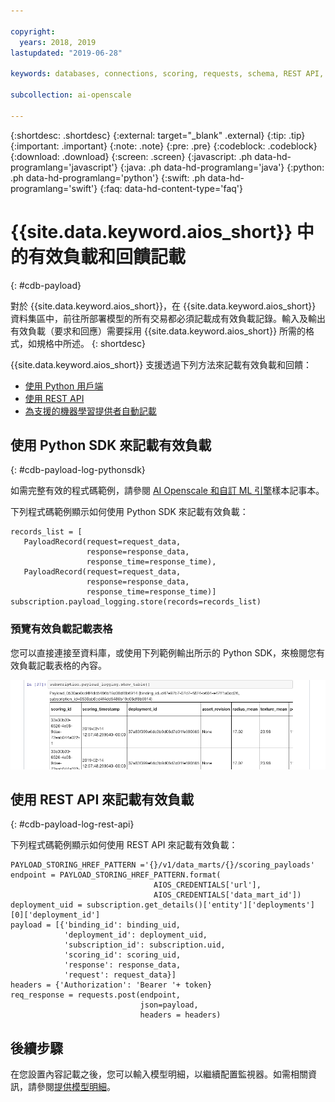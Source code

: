 ```yaml
---

copyright:
  years: 2018, 2019
lastupdated: "2019-06-28"

keywords: databases, connections, scoring, requests, schema, REST API, API

subcollection: ai-openscale

---
```


{:shortdesc: .shortdesc}
{:external: target="_blank" .external}
{:tip: .tip}
{:important: .important}
{:note: .note}
{:pre: .pre}
{:codeblock: .codeblock}
{:download: .download}
{:screen: .screen}
{:javascript: .ph data-hd-programlang='javascript'}
{:java: .ph data-hd-programlang='java'}
{:python: .ph data-hd-programlang='python'}
{:swift: .ph data-hd-programlang='swift'}
{:faq: data-hd-content-type='faq'}

# {{site.data.keyword.aios_short}} 中的有效負載和回饋記載
{: #cdb-payload}

對於 {{site.data.keyword.aios_short}}，在 {{site.data.keyword.aios_short}} 資料集區中，前往所部署模型的所有交易都必須記載成有效負載記錄。輸入及輸出有效負載（要求和回應）需要採用 {{site.data.keyword.aios_short}} 所需的格式，如規格中所述。
{: shortdesc}

{{site.data.keyword.aios_short}} 支援透過下列方法來記載有效負載和回饋：

- [使用 Python 用戶端](/docs/services/ai-openscale?topic=ai-openscale-cdb-payload#cdb-payload-log-pythonsdk)
- [使用 REST API](/docs/services/ai-openscale?topic=ai-openscale-cdb-payload#cdb-payload-log-rest-api)
- [為支援的機器學習提供者自動記載](/docs/services/ai-openscale?topic=ai-openscale-fmrk-workaround-pyld-lg)

## 使用 Python SDK 來記載有效負載
{: #cdb-payload-log-pythonsdk}

如需完整有效的程式碼範例，請參閱 [AI Openscale 和自訂 ML 引擎](https://github.com/pmservice/ai-openscale-tutorials/blob/master/notebooks/AI%20OpenScale%20and%20Custom%20ML%20Engine.ipynb)樣本記事本。

下列程式碼範例顯示如何使用 Python SDK 來記載有效負載：

```
records_list = [
   PayloadRecord(request=request_data, 
                 response=response_data,
                 response_time=response_time), 
   PayloadRecord(request=request_data,
                 response=response_data,
                 response_time=response_time)]
subscription.payload_logging.store(records=records_list)
```

### 預覽有效負載記載表格

您可以直接連接至資料庫，或使用下列範例輸出所示的 Python SDK，來檢閱您有效負載記載表格的內容。 

![有效負載記載表格的 Python SDK 範例輸出](images/wosntbok.png)


## 使用 REST API 來記載有效負載
{: #cdb-payload-log-rest-api}

下列程式碼範例顯示如何使用 REST API 來記載有效負載：

```
PAYLOAD_STORING_HREF_PATTERN ='{}/v1/data_marts/{}/scoring_payloads'
endpoint = PAYLOAD_STORING_HREF_PATTERN.format(
                                AIOS_CREDENTIALS['url'], 
                                AIOS_CREDENTIALS['data_mart_id'])
deployment_uid = subscription.get_details()['entity']['deployments'][0]['deployment_id']
payload = [{'binding_id': binding_uid, 
            'deployment_id': deployment_uid,
            'subscription_id': subscription.uid,
            'scoring_id': scoring_uid,
            'response': response_data,
            'request': request_data}]
headers = {'Authorization': 'Bearer '+ token}
req_response = requests.post(endpoint, 
                             json=payload,
                             headers = headers)
```

## 後續步驟

在您設置內容記載之後，您可以輸入模型明細，以繼續配置監視器。如需相關資訊，請參閱[提供模型明細](/docs/services/ai-openscale?topic=ai-openscale-mo-config#mo-work-model-dets)。

